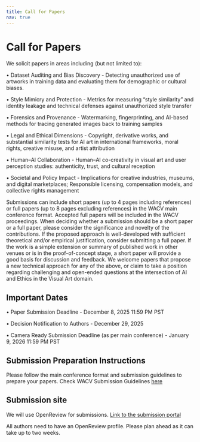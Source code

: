 ```yaml
---
title: Call for Papers
nav: true
---
```


# Call for Papers

We solicit papers in areas including (but not limited to):

• Dataset Auditing and Bias Discovery - Detecting unauthorized use of artworks in training data and evaluating them for demographic or cultural biases.

• Style Mimicry and Protection - Metrics for measuring “style similarity” and identity leakage and technical defenses against unauthorized style transfer

• Forensics and Provenance - Watermarking, fingerprinting, and AI-based methods for tracing generated images back to training samples

• Legal and Ethical Dimensions - Copyright, derivative works, and substantial similarity tests for AI art in international frameworks, moral rights, creative misuse, and artist attribution

• Human–AI Collaboration - Human–AI co-creativity in visual art and user perception studies: authenticity, trust, and cultural reception

• Societal and Policy Impact - Implications for creative industries, museums, and digital marketplaces; Responsible licensing, compensation models, and collective rights management

Submissions can include short papers (up to 4 pages including references) or full papers (up to 8 pages excluding references) in the WACV main conference format. Accepted full papers will be included in the WACV proceedings. When deciding whether a submission should be a short paper or a full paper, please consider the significance and novelty of the contributions. If the proposed approach is well-developed with sufficient theoretical and/or empirical justification, consider submitting a full paper. If the work is a simple extension or summary of published work in other venues or is in the proof-of-concept stage, a short paper will provide a good basis for discussion and feedback. We welcome papers that propose a new technical approach for any of the above, or claim to take a position regarding challenging and open-ended questions at the intersection of AI and Ethics in the Visual Art domain.

## Important Dates

• Paper Submission Deadline - December 8, 2025 11:59 PM PST

• Decision Notification to Authors - December 29, 2025

• Camera Ready Submission Deadline (as per main conference) - January 9, 2026 11:59 PM PST

## Submission Preparation Instructions

Please follow the main conference format and submission guidelines to prepare your papers. Check WACV Submission Guidelines [here](https://wacv.thecvf.com/Conferences/2026/AuthorReviewerGuides)

## Submission site

We will use OpenReview for submissions. [Link to the submission portal](https://openreview.net/group?id=thecvf.com/WACV/2026/Workshop/VALED)

All authors need to have an OpenReview profile. Please plan ahead as it can take up to two weeks.

